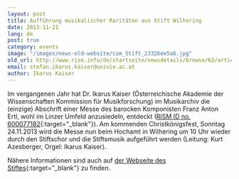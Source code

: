 ```yaml
---
layout: post
title: Aufführung musikalischer Raritäten aus Stift Wilhering
date: 2013-11-21
lang: de
post: true
category: events
image: "/images/news-old-website/csm_Stift_2332bee5a6.jpg"
old_url: http://www.rism.info/de/startseite/newsdetails/browse/62/article/64/performance-musical-rarity-from-wilhering-abbey-1.html
email: stefan.ikarus.kaiser@univie.ac.at
author: Ikarus Kaiser
---
```


Im vergangenen Jahr hat Dr. Ikarus Kaiser (Österreichische Akademie der Wissenschaften Kommission für Musikforschung) im Musikarchiv die (einzige) Abschrift einer Messe des barocken Komponisten Franz Anton Ertl, wohl im Linzer Umfeld anzusiedeln, entdeckt ([RISM ID no. 600077182](http://opac.rism.info/search?documentid=600077182){:target="_blank"}). Am kommenden Christkönigsfest, Sonntag 24.11.2013 wird die Messe nun beim Hochamt in Wilhering um 10 Uhr wieder durch den Stiftschor und die Stiftsmusik aufgeführt werden (Leitung: Kurt Azesberger, Orgel: Ikarus Kaiser).

Nähere Informationen sind auch auf [der Webseite des Stiftes](http://stiftwilhering.at/termine/stift-wilhering-christkoenigssonntag-hochamt/){:target="_blank"} zu finden.


